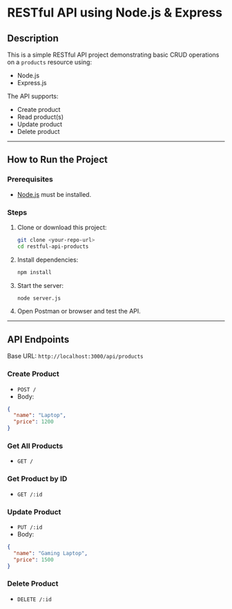 # RESTful API using Node.js & Express

## Description

This is a simple RESTful API project demonstrating basic CRUD operations on a `products` resource using:

- Node.js
- Express.js

The API supports:

- Create product
- Read product(s)
- Update product
- Delete product

---

## How to Run the Project

### Prerequisites

- [Node.js](https://nodejs.org/) must be installed.

### Steps

1. Clone or download this project:

   ```bash
   git clone <your-repo-url>
   cd restful-api-products
   ```

2. Install dependencies:

   ```bash
   npm install
   ```

3. Start the server:

   ```bash
   node server.js
   ```

4. Open Postman or browser and test the API.

---

## API Endpoints

Base URL: `http://localhost:3000/api/products`

### Create Product

- `POST /`
- Body:

```json
{
  "name": "Laptop",
  "price": 1200
}
```

### Get All Products

- `GET /`

### Get Product by ID

- `GET /:id`

### Update Product

- `PUT /:id`
- Body:

```json
{
  "name": "Gaming Laptop",
  "price": 1500
}
```

### Delete Product

- `DELETE /:id`
